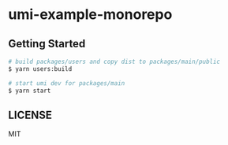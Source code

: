 # umi-example-monorepo

## Getting Started

```bash
# build packages/users and copy dist to packages/main/public
$ yarn users:build

# start umi dev for packages/main
$ yarn start
```

## LICENSE

MIT
